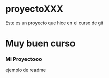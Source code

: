 # proyectoXXX
Este es un proyecto que hice en el curso de git
# Muy buen curso 
### Mi Proyectooo
ejemplo de readme
